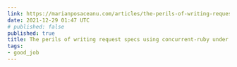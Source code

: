 ```yaml
---
link: https://marianposaceanu.com/articles/the-perils-of-writing-request-specs-using-concurrent-ruby-under-the-jvm
date: 2021-12-29 01:47 UTC
# published: false
published: true
title: The perils of writing request specs using concurrent-ruby under the JVM
tags:
- good_job
---
```



